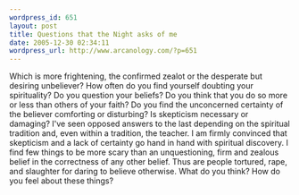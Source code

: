 ```yaml
--- 
wordpress_id: 651
layout: post
title: Questions that the Night asks of me
date: 2005-12-30 02:34:11
wordpress_url: http://www.arcanology.com/?p=651
---
```

Which is more frightening, the confirmed zealot or the desperate but desiring unbeliever? How often do you find yourself doubting your spirituality? Do you question your beliefs? Do you think that you do so more or less than others of your faith? Do you find the unconcerned certainty of the believer comforting or disturbing? Is skepticism necessary or damaging? I've seen opposed answers to the last depending on the spiritual tradition and, even within a tradition, the teacher. I am firmly convinced that skepticism and a lack of certainty go hand in hand with spiritual discovery. I find few things to be more scary than an unquestioning, firm and zealous belief in the correctness of any other belief. Thus are people tortured, rape, and slaughter for daring to believe otherwise. What do you think? How do you feel about these things?